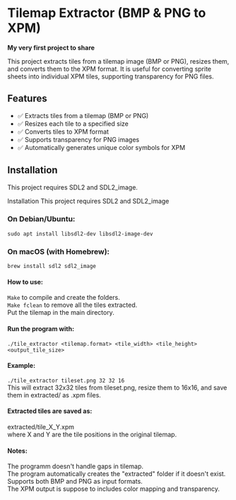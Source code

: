 # Tilemap Extractor (BMP & PNG to XPM)

**My very first project to share**

This project extracts tiles from a tilemap image (BMP or PNG), resizes them, and converts them to the XPM format. It is useful for converting sprite sheets into individual XPM tiles, supporting transparency for PNG files.

## Features

- ✅ Extracts tiles from a tilemap (BMP or PNG)
- ✅ Resizes each tile to a specified size
- ✅ Converts tiles to XPM format
- ✅ Supports transparency for PNG images
- ✅ Automatically generates unique color symbols for XPM

## Installation

This project requires SDL2 and SDL2_image.

Installation
This project requires SDL2 and SDL2_image

### On Debian/Ubuntu:<br>
```sudo apt install libsdl2-dev libsdl2-image-dev```

### On macOS (with Homebrew):<br>
```brew install sdl2 sdl2_image```

#### How to use:<br>
```Make``` to compile and create the folders.<br>
```Make fclean``` to remove all the tiles extracted.<br>
Put the tilemap in the main directory.<br>


#### Run the program with:<br>
```./tile_extractor <tilemap.format> <tile_width> <tile_height> <output_tile_size>```

#### Example:<br>
```./tile_extractor tileset.png 32 32 16```<br>
This will extract 32x32 tiles from tileset.png, resize them to 16x16, and save them in extracted/ as .xpm files.

#### Extracted tiles are saved as:
extracted/tile_X_Y.xpm <br>
where X and Y are the tile positions in the original tilemap.

#### Notes:<br>
The programm doesn't handle gaps in tilemap. <br>
The program automatically creates the "extracted" folder if it doesn't exist.<br>
Supports both BMP and PNG as input formats.<br>
The XPM output is suppose to includes color mapping and transparency.<br>
